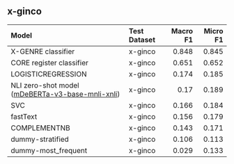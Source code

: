 ## x-ginco

| Model                                                                                                              | Test Dataset   |   Macro F1 |   Micro F1 |
|:-------------------------------------------------------------------------------------------------------------------|:---------------|-----------:|-----------:|
| X-GENRE classifier                                                                                                 | x-ginco        |      0.848 |      0.845 |
| CORE register classifier                                                                                           | x-ginco        |      0.651 |      0.652 |
| LOGISTICREGRESSION                                                                                                 | x-ginco        |      0.174 |      0.185 |
| NLI zero-shot model ([mDeBERTa-v3-base-mnli-xnli](https://huggingface.co/MoritzLaurer/mDeBERTa-v3-base-mnli-xnli)) | x-ginco        |      0.17  |      0.189 |
| SVC                                                                                                                | x-ginco        |      0.166 |      0.184 |
| fastText                                                                                                           | x-ginco        |      0.156 |      0.179 |
| COMPLEMENTNB                                                                                                       | x-ginco        |      0.143 |      0.171 |
| dummy-stratified                                                                                                   | x-ginco        |      0.106 |      0.113 |
| dummy-most_frequent                                                                                                | x-ginco        |      0.029 |      0.133 |